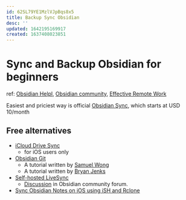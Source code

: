 ```yaml
---
id: 62SL79YE1MzlVJpBqs8x5
title: Backup Sync Obsidian
desc: ''
updated: 1642195169917
created: 1637408023851
---
```

# Sync and Backup Obsidian for beginners

ref: [Obsidian Helpl](https://help.obsidian.md/Obsidian/iOS+app), [Obsidian community](https://forum.obsidian.md/t/backup-obsidian-for-beginners/12267/12), [Effective Remote Work](https://effectiveremotework.com/2020/09/obsidian-sync-your-vaults-with-git-github/)

Easiest and priciest way is official [Obsidian Sync](https://obsidian.md/sync), which starts at USD 10/month

## Free alternatives

- [iCloud Drive Sync](https://help.obsidian.md/Obsidian/iOS+app#iCloud%20Drive%20Sync)
    - for iOS users only
- [Obsidian Git](https://github.com/denolehov/obsidian-git) 
    - A tutorial written by [Samuel Wong](https://desktopofsamuel.com/how-to-sync-obsidian-vault-for-free-using-git/)
    - A tutorial written by [Bryan Jenks](https://medium.com/analytics-vidhya/how-i-put-my-mind-under-version-control-24caea37b8a5)
- [Self-hosted LiveSync](https://github.com/vrtmrz/obsidian-livesync)
    - [Discussion](https://forum.obsidian.md/t/self-hosted-livesync-ex-obsidian-livesync-released/26673) in Obsidian community forum.
- [Sync Obsidian Notes on iOS using iSH and Rclone](https://gist.github.com/agmm/ea97a3c2b5bf713567aad89672116e12)